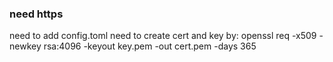### need https 
need to add config.toml
need to create cert and key by:
openssl req -x509 -newkey rsa:4096 -keyout key.pem -out cert.pem -days 365
